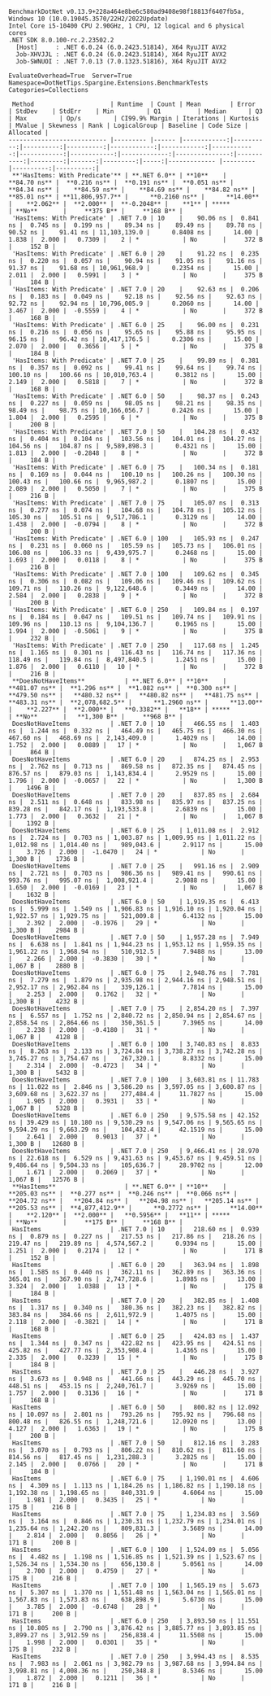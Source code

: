 
    BenchmarkDotNet v0.13.9+228a464e8be6c580ad9408e98f18813f6407fb5a, Windows 10 (10.0.19045.3570/22H2/2022Update)
    Intel Core i5-10400 CPU 2.90GHz, 1 CPU, 12 logical and 6 physical cores
    .NET SDK 8.0.100-rc.2.23502.2
      [Host]     : .NET 6.0.24 (6.0.2423.51814), X64 RyuJIT AVX2
      Job-XHVJJL : .NET 6.0.24 (6.0.2423.51814), X64 RyuJIT AVX2
      Job-SWNUOI : .NET 7.0.13 (7.0.1323.51816), X64 RyuJIT AVX2

    EvaluateOverhead=True  Server=True  Namespace=DotNetTips.Spargine.Extensions.BenchmarkTests  
    Categories=Collections  

     Method                     | Runtime  | Count | Mean        | Error     | StdDev    | StdErr    | Min         | Q1          | Median      | Q3          | Max         | Op/s         | CI99.9% Margin | Iterations | Kurtosis | MValue | Skewness | Rank | LogicalGroup | Baseline | Code Size | Allocated |
    --------------------------- |--------- |------ |------------:|----------:|----------:|----------:|------------:|------------:|------------:|------------:|------------:|-------------:|---------------:|-----------:|---------:|-------:|---------:|-----:|------------- |--------- |----------:|----------:|
     **'HasItems: With Predicate'** | **.NET 6.0** | **10**    |    **84.70 ns** |  **0.216 ns** |  **0.191 ns** |  **0.051 ns** |    **84.34 ns** |    **84.59 ns** |    **84.69 ns** |    **84.82 ns** |    **85.01 ns** | **11,806,957.7** |      **0.2160 ns** |      **14.00** |    **2.062** |  **2.000** |  **-0.2048** |    **1** | *****            | **No**       |     **375 B** |     **168 B** |
     'HasItems: With Predicate' | .NET 7.0 | 10    |    90.06 ns |  0.841 ns |  0.745 ns |  0.199 ns |    89.34 ns |    89.49 ns |    89.78 ns |    90.52 ns |    91.41 ns | 11,103,139.0 |      0.8408 ns |      14.00 |    1.838 |  2.000 |   0.7309 |    2 | *            | No       |     372 B |     152 B |
     'HasItems: With Predicate' | .NET 6.0 | 20    |    91.22 ns |  0.235 ns |  0.220 ns |  0.057 ns |    90.94 ns |    91.05 ns |    91.16 ns |    91.37 ns |    91.68 ns | 10,961,968.9 |      0.2354 ns |      15.00 |    2.011 |  2.000 |   0.5991 |    3 | *            | No       |     375 B |     184 B |
     'HasItems: With Predicate' | .NET 7.0 | 20    |    92.63 ns |  0.206 ns |  0.183 ns |  0.049 ns |    92.18 ns |    92.56 ns |    92.63 ns |    92.72 ns |    92.94 ns | 10,796,005.9 |      0.2060 ns |      14.00 |    3.467 |  2.000 |  -0.5559 |    4 | *            | No       |     372 B |     168 B |
     'HasItems: With Predicate' | .NET 6.0 | 25    |    96.00 ns |  0.231 ns |  0.216 ns |  0.056 ns |    95.65 ns |    95.88 ns |    95.95 ns |    96.15 ns |    96.42 ns | 10,417,176.5 |      0.2306 ns |      15.00 |    2.070 |  2.000 |   0.3656 |    5 | *            | No       |     375 B |     184 B |
     'HasItems: With Predicate' | .NET 7.0 | 25    |    99.89 ns |  0.381 ns |  0.357 ns |  0.092 ns |    99.41 ns |    99.64 ns |    99.74 ns |   100.10 ns |   100.66 ns | 10,010,763.4 |      0.3812 ns |      15.00 |    2.149 |  2.000 |   0.5818 |    7 | *            | No       |     372 B |     168 B |
     'HasItems: With Predicate' | .NET 6.0 | 50    |    98.37 ns |  0.243 ns |  0.227 ns |  0.059 ns |    98.05 ns |    98.21 ns |    98.35 ns |    98.49 ns |    98.75 ns | 10,166,056.7 |      0.2426 ns |      15.00 |    1.804 |  2.000 |   0.2595 |    6 | *            | No       |     375 B |     200 B |
     'HasItems: With Predicate' | .NET 7.0 | 50    |   104.28 ns |  0.432 ns |  0.404 ns |  0.104 ns |   103.56 ns |   104.01 ns |   104.27 ns |   104.56 ns |   104.87 ns |  9,589,898.3 |      0.4321 ns |      15.00 |    1.813 |  2.000 |  -0.2848 |    8 | *            | No       |     372 B |     184 B |
     'HasItems: With Predicate' | .NET 6.0 | 75    |   100.34 ns |  0.181 ns |  0.169 ns |  0.044 ns |   100.10 ns |   100.26 ns |   100.30 ns |   100.43 ns |   100.66 ns |  9,965,987.2 |      0.1807 ns |      15.00 |    2.089 |  2.000 |   0.5050 |    7 | *            | No       |     375 B |     216 B |
     'HasItems: With Predicate' | .NET 7.0 | 75    |   105.07 ns |  0.313 ns |  0.277 ns |  0.074 ns |   104.68 ns |   104.78 ns |   105.12 ns |   105.30 ns |   105.51 ns |  9,517,786.1 |      0.3129 ns |      14.00 |    1.438 |  2.000 |  -0.0794 |    8 | *            | No       |     372 B |     200 B |
     'HasItems: With Predicate' | .NET 6.0 | 100   |   105.93 ns |  0.247 ns |  0.231 ns |  0.060 ns |   105.59 ns |   105.73 ns |   106.01 ns |   106.08 ns |   106.33 ns |  9,439,975.7 |      0.2468 ns |      15.00 |    1.693 |  2.000 |   0.0118 |    8 | *            | No       |     375 B |     216 B |
     'HasItems: With Predicate' | .NET 7.0 | 100   |   109.62 ns |  0.345 ns |  0.306 ns |  0.082 ns |   109.06 ns |   109.46 ns |   109.62 ns |   109.71 ns |   110.26 ns |  9,122,648.6 |      0.3449 ns |      14.00 |    2.584 |  2.000 |   0.2838 |    9 | *            | No       |     372 B |     200 B |
     'HasItems: With Predicate' | .NET 6.0 | 250   |   109.84 ns |  0.197 ns |  0.184 ns |  0.047 ns |   109.51 ns |   109.74 ns |   109.91 ns |   109.96 ns |   110.13 ns |  9,104,136.7 |      0.1965 ns |      15.00 |    1.994 |  2.000 |  -0.5061 |    9 | *            | No       |     375 B |     232 B |
     'HasItems: With Predicate' | .NET 7.0 | 250   |   117.68 ns |  1.245 ns |  1.165 ns |  0.301 ns |   116.43 ns |   116.74 ns |   117.36 ns |   118.49 ns |   119.84 ns |  8,497,840.5 |      1.2451 ns |      15.00 |    1.876 |  2.000 |   0.6110 |   10 | *            | No       |     372 B |     216 B |
     **DoesNotHaveItems**           | **.NET 6.0** | **10**    |   **481.07 ns** |  **1.296 ns** |  **1.082 ns** |  **0.300 ns** |   **479.50 ns** |   **480.32 ns** |   **480.82 ns** |   **481.75 ns** |   **483.31 ns** |  **2,078,682.5** |      **1.2960 ns** |      **13.00** |    **2.227** |  **2.000** |   **0.3382** |   **18** | *****            | **No**       |   **1,300 B** |     **968 B** |
     DoesNotHaveItems           | .NET 7.0 | 10    |   466.55 ns |  1.403 ns |  1.244 ns |  0.332 ns |   464.49 ns |   465.75 ns |   466.30 ns |   467.60 ns |   468.69 ns |  2,143,409.0 |      1.4029 ns |      14.00 |    1.752 |  2.000 |   0.0889 |   17 | *            | No       |   1,067 B |     864 B |
     DoesNotHaveItems           | .NET 6.0 | 20    |   874.25 ns |  2.953 ns |  2.762 ns |  0.713 ns |   869.58 ns |   872.35 ns |   874.45 ns |   876.57 ns |   879.03 ns |  1,143,834.4 |      2.9529 ns |      15.00 |    1.796 |  2.000 |  -0.0657 |   22 | *            | No       |   1,300 B |    1496 B |
     DoesNotHaveItems           | .NET 7.0 | 20    |   837.85 ns |  2.684 ns |  2.511 ns |  0.648 ns |   833.98 ns |   835.97 ns |   837.25 ns |   839.28 ns |   842.17 ns |  1,193,533.8 |      2.6839 ns |      15.00 |    1.773 |  2.000 |   0.3632 |   21 | *            | No       |   1,067 B |    1392 B |
     DoesNotHaveItems           | .NET 6.0 | 25    | 1,011.08 ns |  2.912 ns |  2.724 ns |  0.703 ns | 1,003.87 ns | 1,009.95 ns | 1,011.22 ns | 1,012.98 ns | 1,014.40 ns |    989,043.6 |      2.9117 ns |      15.00 |    3.726 |  2.000 |  -1.0470 |   24 | *            | No       |   1,300 B |    1736 B |
     DoesNotHaveItems           | .NET 7.0 | 25    |   991.16 ns |  2.909 ns |  2.721 ns |  0.703 ns |   986.36 ns |   989.41 ns |   990.61 ns |   993.76 ns |   995.07 ns |  1,008,921.4 |      2.9088 ns |      15.00 |    1.650 |  2.000 |  -0.0169 |   23 | *            | No       |   1,067 B |    1632 B |
     DoesNotHaveItems           | .NET 6.0 | 50    | 1,919.35 ns |  6.413 ns |  5.999 ns |  1.549 ns | 1,906.83 ns | 1,916.10 ns | 1,920.04 ns | 1,922.57 ns | 1,929.75 ns |    521,009.8 |      6.4132 ns |      15.00 |    2.392 |  2.000 |  -0.1976 |   29 | *            | No       |   1,300 B |    2984 B |
     DoesNotHaveItems           | .NET 7.0 | 50    | 1,957.28 ns |  7.949 ns |  6.638 ns |  1.841 ns | 1,944.23 ns | 1,953.12 ns | 1,959.35 ns | 1,961.22 ns | 1,968.94 ns |    510,912.5 |      7.9488 ns |      13.00 |    2.266 |  2.000 |  -0.3830 |   30 | *            | No       |   1,067 B |    2880 B |
     DoesNotHaveItems           | .NET 6.0 | 75    | 2,948.76 ns |  7.781 ns |  7.279 ns |  1.879 ns | 2,935.98 ns | 2,944.16 ns | 2,948.51 ns | 2,952.17 ns | 2,962.84 ns |    339,126.1 |      7.7814 ns |      15.00 |    2.253 |  2.000 |   0.1762 |   32 | *            | No       |   1,300 B |    4232 B |
     DoesNotHaveItems           | .NET 7.0 | 75    | 2,854.20 ns |  7.397 ns |  6.557 ns |  1.752 ns | 2,840.72 ns | 2,850.94 ns | 2,854.67 ns | 2,858.54 ns | 2,864.66 ns |    350,361.5 |      7.3965 ns |      14.00 |    2.238 |  2.000 |  -0.4180 |   31 | *            | No       |   1,067 B |    4128 B |
     DoesNotHaveItems           | .NET 6.0 | 100   | 3,740.83 ns |  8.833 ns |  8.263 ns |  2.133 ns | 3,724.84 ns | 3,738.27 ns | 3,742.28 ns | 3,745.27 ns | 3,754.67 ns |    267,320.1 |      8.8332 ns |      15.00 |    2.314 |  2.000 |  -0.4723 |   34 | *            | No       |   1,300 B |    5432 B |
     DoesNotHaveItems           | .NET 7.0 | 100   | 3,603.81 ns | 11.783 ns | 11.022 ns |  2.846 ns | 3,586.20 ns | 3,597.05 ns | 3,600.87 ns | 3,609.68 ns | 3,622.37 ns |    277,484.4 |     11.7827 ns |      15.00 |    1.905 |  2.000 |   0.3931 |   33 | *            | No       |   1,067 B |    5328 B |
     DoesNotHaveItems           | .NET 6.0 | 250   | 9,575.58 ns | 42.152 ns | 39.429 ns | 10.180 ns | 9,530.29 ns | 9,547.06 ns | 9,565.65 ns | 9,594.29 ns | 9,663.29 ns |    104,432.4 |     42.1519 ns |      15.00 |    2.641 |  2.000 |   0.9013 |   37 | *            | No       |   1,300 B |   12680 B |
     DoesNotHaveItems           | .NET 7.0 | 250   | 9,466.41 ns | 28.970 ns | 22.618 ns |  6.529 ns | 9,431.63 ns | 9,453.67 ns | 9,459.51 ns | 9,486.64 ns | 9,504.33 ns |    105,636.7 |     28.9702 ns |      12.00 |    1.671 |  2.000 |   0.2069 |   37 | *            | No       |   1,067 B |   12576 B |
     **HasItems**                   | **.NET 6.0** | **10**    |   **205.03 ns** |  **0.277 ns** |  **0.246 ns** |  **0.066 ns** |   **204.72 ns** |   **204.84 ns** |   **204.98 ns** |   **205.14 ns** |   **205.53 ns** |  **4,877,412.9** |      **0.2772 ns** |      **14.00** |    **2.120** |  **2.000** |   **0.5956** |   **11** | *****            | **No**       |     **175 B** |     **168 B** |
     HasItems                   | .NET 7.0 | 10    |   218.60 ns |  0.939 ns |  0.879 ns |  0.227 ns |   217.53 ns |   217.86 ns |   218.26 ns |   219.47 ns |   219.89 ns |  4,574,567.2 |      0.9394 ns |      15.00 |    1.251 |  2.000 |   0.2174 |   12 | *            | No       |     171 B |     152 B |
     HasItems                   | .NET 6.0 | 20    |   363.94 ns |  1.898 ns |  1.585 ns |  0.440 ns |   362.11 ns |   362.89 ns |   363.36 ns |   365.01 ns |   367.90 ns |  2,747,728.6 |      1.8985 ns |      13.00 |    3.324 |  2.000 |   1.0388 |   13 | *            | No       |     175 B |     184 B |
     HasItems                   | .NET 7.0 | 20    |   382.85 ns |  1.408 ns |  1.317 ns |  0.340 ns |   380.36 ns |   382.23 ns |   382.82 ns |   383.84 ns |   384.66 ns |  2,611,972.9 |      1.4075 ns |      15.00 |    2.118 |  2.000 |  -0.3821 |   14 | *            | No       |     171 B |     168 B |
     HasItems                   | .NET 6.0 | 25    |   424.83 ns |  1.437 ns |  1.344 ns |  0.347 ns |   422.82 ns |   423.95 ns |   424.51 ns |   425.82 ns |   427.77 ns |  2,353,908.4 |      1.4365 ns |      15.00 |    2.335 |  2.000 |   0.3239 |   15 | *            | No       |     175 B |     184 B |
     HasItems                   | .NET 7.0 | 25    |   446.28 ns |  3.927 ns |  3.673 ns |  0.948 ns |   441.66 ns |   443.29 ns |   445.70 ns |   448.51 ns |   453.15 ns |  2,240,761.7 |      3.9269 ns |      15.00 |    1.757 |  2.000 |   0.3136 |   16 | *            | No       |     171 B |     168 B |
     HasItems                   | .NET 6.0 | 50    |   800.82 ns | 12.092 ns | 10.097 ns |  2.801 ns |   793.26 ns |   795.92 ns |   796.68 ns |   800.48 ns |   826.55 ns |  1,248,721.6 |     12.0920 ns |      13.00 |    4.127 |  2.000 |   1.6363 |   19 | *            | No       |     175 B |     200 B |
     HasItems                   | .NET 7.0 | 50    |   812.16 ns |  3.283 ns |  3.070 ns |  0.793 ns |   806.22 ns |   810.62 ns |   811.60 ns |   814.56 ns |   817.45 ns |  1,231,288.3 |      3.2825 ns |      15.00 |    2.145 |  2.000 |   0.0766 |   20 | *            | No       |     171 B |     184 B |
     HasItems                   | .NET 6.0 | 75    | 1,190.01 ns |  4.606 ns |  4.309 ns |  1.113 ns | 1,184.26 ns | 1,186.82 ns | 1,190.18 ns | 1,192.38 ns | 1,198.65 ns |    840,331.9 |      4.6064 ns |      15.00 |    1.981 |  2.000 |   0.3435 |   25 | *            | No       |     175 B |     216 B |
     HasItems                   | .NET 7.0 | 75    | 1,234.83 ns |  3.569 ns |  3.164 ns |  0.846 ns | 1,230.31 ns | 1,232.79 ns | 1,234.01 ns | 1,235.64 ns | 1,242.20 ns |    809,831.3 |      3.5689 ns |      14.00 |    2.814 |  2.000 |   0.8056 |   26 | *            | No       |     171 B |     200 B |
     HasItems                   | .NET 6.0 | 100   | 1,524.09 ns |  5.056 ns |  4.482 ns |  1.198 ns | 1,516.85 ns | 1,521.39 ns | 1,523.67 ns | 1,526.34 ns | 1,534.30 ns |    656,130.8 |      5.0561 ns |      14.00 |    2.700 |  2.000 |   0.4759 |   27 | *            | No       |     175 B |     216 B |
     HasItems                   | .NET 7.0 | 100   | 1,565.19 ns |  5.673 ns |  5.307 ns |  1.370 ns | 1,551.48 ns | 1,563.04 ns | 1,565.01 ns | 1,567.83 ns | 1,573.83 ns |    638,898.9 |      5.6730 ns |      15.00 |    3.785 |  2.000 |  -0.6748 |   28 | *            | No       |     171 B |     200 B |
     HasItems                   | .NET 6.0 | 250   | 3,893.50 ns | 11.551 ns | 10.805 ns |  2.790 ns | 3,876.42 ns | 3,885.77 ns | 3,893.85 ns | 3,899.27 ns | 3,912.59 ns |    256,838.4 |     11.5508 ns |      15.00 |    1.998 |  2.000 |   0.0301 |   35 | *            | No       |     175 B |     232 B |
     HasItems                   | .NET 7.0 | 250   | 3,994.43 ns |  8.535 ns |  7.983 ns |  2.061 ns | 3,982.79 ns | 3,987.68 ns | 3,994.84 ns | 3,998.81 ns | 4,008.36 ns |    250,348.8 |      8.5346 ns |      15.00 |    1.872 |  2.000 |   0.1211 |   36 | *            | No       |     171 B |     216 B |
